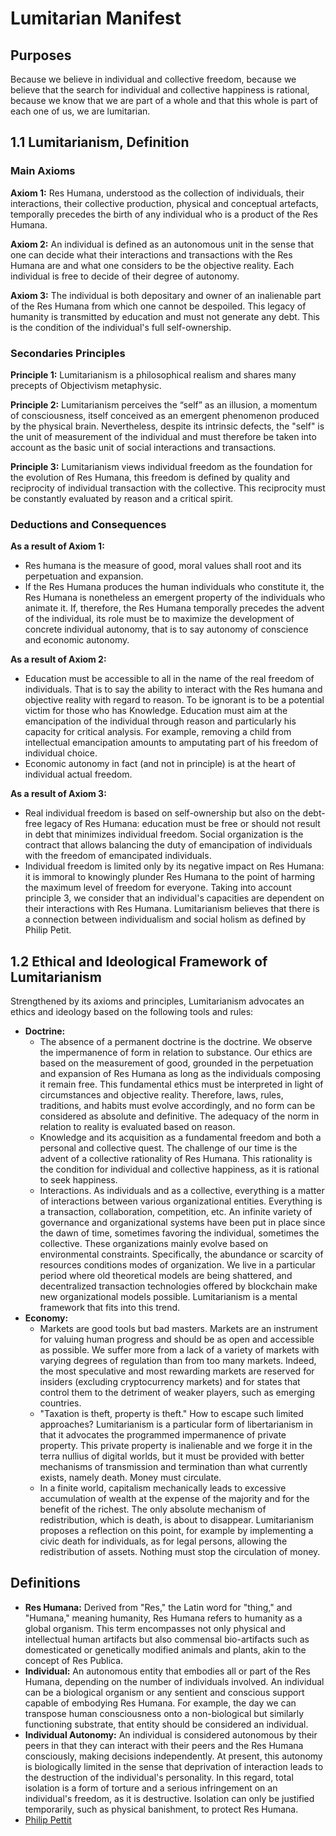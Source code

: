 # Lumitarian Manifest

## Purposes

Because we believe in individual and collective freedom, because we believe that the search for individual and collective happiness is rational, because we know that we are part of a whole and that this whole is part of each one of us, we are lumitarian.

## 1.1 Lumitarianism, Definition

### Main Axioms

**Axiom 1:** Res Humana, understood as the collection of individuals, their interactions, their collective production, physical and conceptual artefacts, temporally precedes the birth of any individual who is a product of the Res Humana.

**Axiom 2:** An individual is defined as an autonomous unit in the sense that one can decide what their interactions and transactions with the Res Humana are and what one considers to be the objective reality. Each individual is free to decide of their degree of autonomy.

**Axiom 3:** The individual is both depositary and owner of an inalienable part of the Res Humana from which one cannot be despoiled. This legacy of humanity is transmitted by education and must not generate any debt. This is the condition of the individual's full self-ownership.

### Secondaries Principles

**Principle 1:** Lumitarianism is a philosophical realism and shares many precepts of Objectivism metaphysic.

**Principle 2:** Lumitarianism perceives the “self” as an illusion, a momentum of consciousness, itself conceived as an emergent phenomenon produced by the physical brain. Nevertheless, despite its intrinsic defects, the "self" is the unit of measurement of the individual and must therefore be taken into account as the basic unit of social interactions and transactions.

**Principle 3:** Lumitarianism views individual freedom as the foundation for the evolution of Res Humana, this freedom is defined by quality and reciprocity of individual transaction with the collective. This reciprocity must be constantly evaluated by reason and a critical spirit.

### Deductions and Consequences

**As a result of Axiom 1:**
- Res humana is the measure of good, moral values shall root and its perpetuation and expansion.
- If the Res Humana produces the human individuals who constitute it, the Res Humana is nonetheless an emergent property of the individuals who animate it. If, therefore, the Res Humana temporally precedes the advent of the individual, its role must be to maximize the development of concrete individual autonomy, that is to say autonomy of conscience and economic autonomy.

**As a result of Axiom 2:**
- Education must be accessible to all in the name of the real freedom of individuals. That is to say the ability to interact with the Res humana and objective reality with regard to reason. To be ignorant is to be a potential victim for those who has Knowledge. Education must aim at the emancipation of the individual through reason and particularly his capacity for critical analysis. For example, removing a child from intellectual emancipation amounts to amputating part of his freedom of individual choice.
- Economic autonomy in fact (and not in principle) is at the heart of individual actual freedom.

**As a result of Axiom 3:**
- Real individual freedom is based on self-ownership but also on the debt-free legacy of Res Humana: education must be free or should not result in debt that minimizes individual freedom. Social organization is the contract that allows balancing the duty of emancipation of individuals with the freedom of emancipated individuals.
- Individual freedom is limited only by its negative impact on Res Humana: it is immoral to knowingly plunder Res Humana to the point of harming the maximum level of freedom for everyone. Taking into account principle 3, we consider that an individual's capacities are dependent on their interactions with Res Humana. Lumitarianism believes that there is a connection between individualism and social holism as defined by Philip Petit.

## 1.2 Ethical and Ideological Framework of Lumitarianism

Strengthened by its axioms and principles, Lumitarianism advocates an ethics and ideology based on the following tools and rules:
- **Doctrine:** 
  - The absence of a permanent doctrine is the doctrine. We observe the impermanence of form in relation to substance. Our ethics are based on the measurement of good, grounded in the perpetuation and expansion of Res Humana as long as the individuals composing it remain free. This fundamental ethics must be interpreted in light of circumstances and objective reality. Therefore, laws, rules, traditions, and habits must evolve accordingly, and no form can be considered as absolute and definitive. The adequacy of the norm in relation to reality is evaluated based on reason. 
  - Knowledge and its acquisition as a fundamental freedom and both a personal and collective quest. The challenge of our time is the advent of a collective rationality of Res Humana. This rationality is the condition for individual and collective happiness, as it is rational to seek happiness. 
  - Interactions. As individuals and as a collective, everything is a matter of interactions between various organizational entities. Everything is a transaction, collaboration, competition, etc. An infinite variety of governance and organizational systems have been put in place since the dawn of time, sometimes favoring the individual, sometimes the collective. These organizations mainly evolve based on environmental constraints. Specifically, the abundance or scarcity of resources conditions modes of organization. We live in a particular period where old theoretical models are being shattered, and decentralized transaction technologies offered by blockchain make new organizational models possible. Lumitarianism is a mental framework that fits into this trend.
- **Economy:** 
  - Markets are good tools but bad masters. Markets are an instrument for valuing human progress and should be as open and accessible as possible. We suffer more from a lack of a variety of markets with varying degrees of regulation than from too many markets. Indeed, the most speculative and most rewarding markets are reserved for insiders (excluding cryptocurrency markets) and for states that control them to the detriment of weaker players, such as emerging countries. 
  - "Taxation is theft, property is theft." How to escape such limited approaches? Lumitarianism is a particular form of libertarianism in that it advocates the programmed impermanence of private property. This private property is inalienable and we forge it in the terra nullius of digital worlds, but it must be provided with better mechanisms of transmission and termination than what currently exists, namely death. Money must circulate. 
  - In a finite world, capitalism mechanically leads to excessive accumulation of wealth at the expense of the majority and for the benefit of the richest. The only absolute mechanism of redistribution, which is death, is about to disappear. Lumitarianism proposes a reflection on this point, for example by implementing a civic death for individuals, as for legal persons, allowing the redistribution of assets. Nothing must stop the circulation of money.

## Definitions
- **Res Humana:** Derived from "Res," the Latin word for "thing," and "Humana," meaning humanity, Res Humana refers to humanity as a global organism. This term encompasses not only physical and intellectual human artifacts but also commensal bio-artifacts such as domesticated or genetically modified animals and plants, akin to the concept of Res Publica.
- **Individual:** An autonomous entity that embodies all or part of the Res Humana, depending on the number of individuals involved. An individual can be a biological organism or any sentient and conscious support capable of embodying Res Humana. For example, the day we can transpose human consciousness onto a non-biological but similarly functioning substrate, that entity should be considered an individual.
- **Individual Autonomy:** An individual is considered autonomous by their peers in that they can interact with their peers and the Res Humana consciously, making decisions independently. At present, this autonomy is biologically limited in the sense that deprivation of interaction leads to the destruction of the individual's personality. In this regard, total isolation is a form of torture and a serious infringement on an individual's freedom, as it is destructive. Isolation can only be justified temporarily, such as physical banishment, to protect Res Humana.
- [Philip Pettit](https://en.wikipedia.org/wiki/Philip_Pettit)
